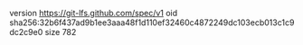 version https://git-lfs.github.com/spec/v1
oid sha256:32b6f437ad9b1ee3aaa48f1d110ef32460c4872249dc103ecb013c1c9dc2c9e0
size 782
